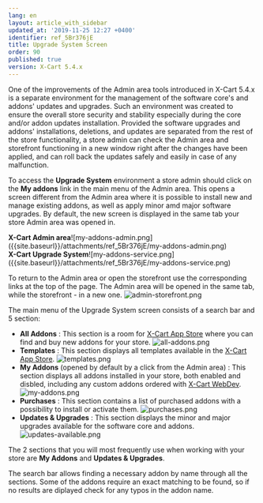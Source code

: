 ```yaml
---
lang: en
layout: article_with_sidebar
updated_at: '2019-11-25 12:27 +0400'
identifier: ref_5Br376jE
title: Upgrade System Screen
order: 90
published: true
version: X-Cart 5.4.x
---
```

One of the improvements of the Admin area tools introduced in X-Cart 5.4.x is a separate environment for the management of the software core's and addons' updates and upgrades. Such an environment was created to ensure the overall store security and stability especially during the 
core and/or addon updates installation. Provided the software upgrades and addons' installations, deletions, and updates are separated from the rest of the store functionality, a store admin can check the Admin area and storefront functioning in a new window right after the changes have been applied, and can roll back the updates safely and easily in case of any malfunction. 

To access the **Upgrade System** environment a store admin should click on the **My addons** link in the main menu of the Admin area. This opens a screen different from the Admin area where it is possible to install new and manage existing addons, as well as apply minor amd major software upgrades. By default, the new screen is displayed in the same tab your store Admin area was opened in.

<div class="ui stackable two column grid">
  <div class="column" markdown="span"><b>X-Cart Admin area</b>![my-addons-admin.png]({{site.baseurl}}/attachments/ref_5Br376jE/my-addons-admin.png)</div>
  <div class="column" markdown="span"><b>X-Cart Upgrade System</b>![my-addons-service.png]({{site.baseurl}}/attachments/ref_5Br376jE/my-addons-service.png)</div>
</div>

To return to the Admin area or open the storefront use the corresponding links at the top of the page. The Admin area will be opened in the same tab, while the storefront - in a new one.
![admin-storefront.png]({{site.baseurl}}/attachments/ref_5Br376jE/admin-storefront.png)

The main menu of the Upgrade System screen consists of a search bar and 5 section:
* **All Addons** : This section is a room for [X-Cart App Store](https://market.x-cart.com/ "Upgrade System Screen") where you can find and buy new addons for your store. 
  ![all-addons.png]({{site.baseurl}}/attachments/ref_5Br376jE/all-addons.png)
* **Templates** : This section displays all templates available in the [X-Cart App Store](https://market.x-cart.com/ecommerce-templates/ "Upgrade System Screen").
  ![templates.png]({{site.baseurl}}/attachments/ref_5Br376jE/templates.png)
* **My Addons** (opened by default by a click from the Admin area) : This section displays all addons installed in your store, both enabled and disbled, including any custom addons ordered with [X-Cart WebDev](https://www.x-cart.com/ecommerce-development-services.html "Upgrade System Screen"). 
  ![my-addons.png]({{site.baseurl}}/attachments/ref_5Br376jE/my-addons.png)
* **Purchases** : This section contains a list of purchased addons with a possibility to install or activate them.
  ![purchases.png]({{site.baseurl}}/attachments/ref_5Br376jE/purchases.png)
* **Updates & Upgrades** : This section displays the minor and major upgrades available for the software core and addons.
  ![updates-available.png]({{site.baseurl}}/attachments/ref_5Br376jE/updates-available.png)

The 2 sections that you will most frequently use when working with your store are **My Addons** and **Updates & Upgrades**.

The search bar allows finding a necessary addon by name through all the sections. Some of the addons require an exact matching to be found, so if no results are diplayed check for any typos in the addon name.
